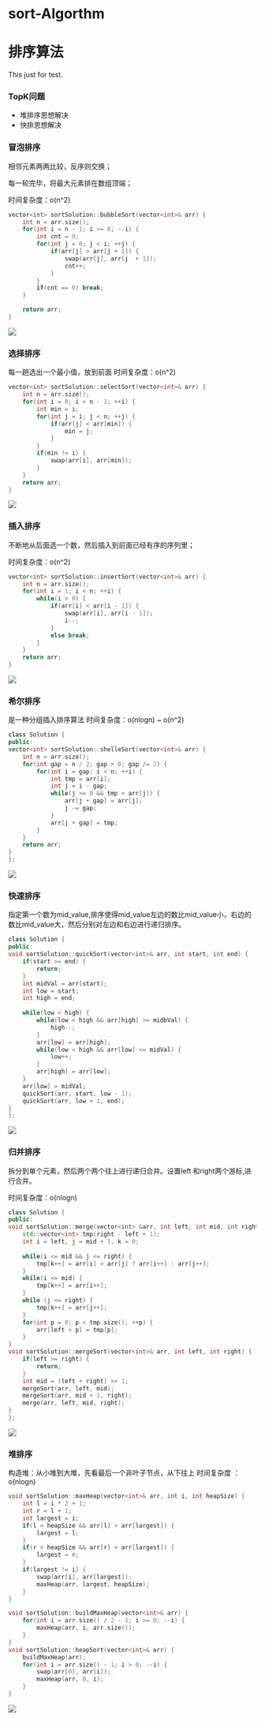 # sort-Algorthm
# 排序算法


This just for test. 

### TopK问题

- 堆排序思想解决
- 快排思想解决

### 冒泡排序

相邻元素两两比较，反序则交换；

每一轮完毕，将最大元素排在数组顶端；

时间复杂度：o(n^2)



```c++
vector<int> sortSolution::bubbleSort(vector<int>& arr) {
    int n = arr.size();
    for(int i = n - 1; i >= 0; --i) {
        int cnt = 0;
        for(int j = 0; j < i; ++j) {
            if(arr[j] > arr[j + 1]) {
                swap(arr[j], arr[j  + 1]);
                cnt++;
            }
        }
        if(cnt == 0) break;
    }

    return arr;
}
```

![](D:\钟政恰饭资料\bubblesort.gif)



### 选择排序

每一趟选出一个最小值，放到前面
时间复杂度：o(n^2)

```c++
vector<int> sortSolution::selectSort(vector<int>& arr) {
    int n = arr.size();
    for(int i = 0; i < n - 1; ++i) {
        int min = i;
        for(int j = i; j < n; ++j) {
            if(arr[j] < arr[min]) {
                min = j;
            }
        }
        if(min != i) {
            swap(arr[i], arr[min]);
        }
    }
    return arr;
}
```

![](D:\钟政恰饭资料\slectsort.gif)



### 插入排序

不断地从后面选一个数，然后插入到前面已经有序的序列里；

时间复杂度：o(n^2)

```c++
vector<int> sortSolution::insertSort(vector<int>& arr) {
    int n = arr.size();
    for(int i = 1; i < n; ++i) {
        while(i > 0) {
            if(arr[i] < arr[i - 1]) {
                swap(arr[i], arr[i - 1]);
                i--;
            }
            else break;
        }
    }
    return arr;
}
```

![](D:\钟政恰饭资料\insertionsort.gif)



### 希尔排序

是一种分组插入排序算法
时间复杂度：o(nlogn) ~ o(n^2)

```c++
class Solution {
public:
vector<int> sortSolution::shelleSort(vector<int>& arr) {
    int n = arr.size();
    for(int gap = n / 2; gap > 0; gap /= 2) {
        for(int i = gap; i < n; ++i) {
            int tmp = arr[i];
            int j = i - gap;
            while(j >= 0 && tmp < arr[j]) {
                arr[j + gap] = arr[j];
                j -= gap;
            }
            arr[j + gap] = tmp;
        }
    }
    return arr;
}
};
```

![](D:\钟政恰饭资料\shellsort.gif)



### 快速排序

指定第一个数为mid_value,排序使得mid_value左边的数比mid_value小，右边的数比mid_value大，然后分别对左边和右边进行递归排序。

```c++
class Solution {
public:
void sortSolution::quickSort(vector<int>& arr, int start, int end) {
    if(start >= end) {
        return;
    }
    int midVal = arr[start];
    int low = start;
    int high = end;
    
    while(low < high) {
        while(low < high && arr[high] >= midbVal) { 
            high--;
        }
        arr[low] = arr[high];
        while(low < high && arr[low] <= midVal) {
            low++;
        }
        arr[high] = arr[low];
    }
    arr[low] = midVal;
    quickSort(arr, start, low - 1);
    quickSort(arr, low + 1, end);
}
};
```

![](D:\钟政恰饭资料\quicksort.gif)



### 归并排序

拆分到单个元素，然后两个两个往上进行递归合并。设置left 和right两个游标,进行合并。

时间复杂度：o(nlogn)

```c++
class Solution {
public:
void sortSolution::merge(vector<int> &arr, int left, int mid, int right) {
    std::vector<int> tmp(right - left + 1);
    int i = left, j = mid + 1, k = 0;
    
    while(i <= mid && j <= right) {
        tmp[k++] = arr[i] > arr[j] ? arr[i++] : arr[j++];
    }
    while(i <= mid) {
        tmp[k++] = arr[i++];
    }
    while (j <= right) {
        tmp[k++] = arr[j++];
    }
    for(int p = 0; p < tmp.size(); ++p) {
        arr[left + p] = tmp[p];
    }
}
void sortSolution::mergeSort(vector<int>& arr, int left, int right) {
    if(left >= right) {
        return;
    }
    int mid = (left + right) >> 1;
    mergeSort(arr, left, mid);
    mergeSort(arr, mid + 1, right);
    merge(arr, left, mid, right);
}
};
```

![](D:\钟政恰饭资料\mergesort.gif)



### 堆排序

构造堆：从小堆到大堆，先看最后一个非叶子节点，从下往上
时间复杂度 ： o(nlogn)



```c++
void sortSolution::maxHeap(vector<int>& arr, int i, int heapSize) {
    int l = i * 2 + 1;
    int r = l + 1;
    int largest = i;
    if(l < heapSize && arr[l] > arr[largest]) {
        largest = l;
    }
    if(r < heapSize && arr[r] > arr[largest]) {
        largest = r;
    }
    if(largest != i) {
        swap(arr[i], arr[largest]);
        maxHeap(arr, largest, heapSize);
    }
}

void sortSolution::buildMaxHeap(vector<int>& arr) {
    for(int i = arr.size() / 2 - 1; i >= 0; --i) {
        maxHeap(arr, i, arr.size());
    }
}
void sortSolution::heapSort(vector<int>& arr) {
    buildMaxHeap(arr);
    for(int i = arr.size() - 1; i > 0; --i) {
        swap(arr[0], arr[i]);
        maxHeap(arr, 0, i);
    }
}

```

![](D:\钟政恰饭资料\heapsort.gif)
